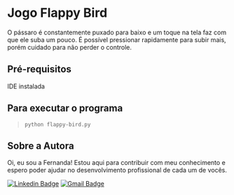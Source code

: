 # Jogo Flappy Bird
O pássaro é constantemente puxado para baixo e um toque na tela faz com que ele suba um pouco. É possível pressionar rapidamente para subir mais, porém cuidado para não perder o controle.

## Pré-requisitos
IDE instalada

## Para executar o programa
> ```
>python flappy-bird.py
> ```

## Sobre a Autora
Oi, eu sou a Fernanda! Estou aqui para contribuir com meu conhecimento e espero poder ajudar no desenvolvimento profissional de cada um de vocês.

[![Linkedin Badge](https://img.shields.io/badge/-Fernanda_Maki_Hirose-blue?style=flat-square&logo=Linkedin&logoColor=white&link=https://www.linkedin.com/in/fernanda-maki-hirose-801117208/)](https://www.linkedin.com/in/fernanda-maki-hirose-801117208/)  [![Gmail Badge](https://img.shields.io/badge/-femahi2020@gmail.com-c14438?style=flat-square&logo=Gmail&logoColor=white&link=mailto:femahi2020@gmail.com)](mailto:femahi2020@gmail.com)



